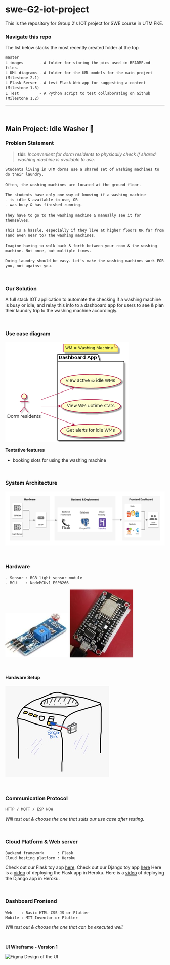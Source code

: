 # swe-G2-iot-project
This is the repository for Group 2's IOT project for SWE course in UTM FKE. 

### Navigate this repo
The list below stacks the most recently created folder at the top
```
master
L images       - A folder for storing the pics used in README.md files. 
L UML diagrams - A folder for the UML models for the main project (Milestone 2.1)
L Flask Server - A test Flask Web app for suggesting a content (Milestone 1.3) 
L Test         - A Python script to test collaborating on Github (Milestone 1.2)
```

---

<br/>

## Main Project: Idle Washer 🧺

### Problem Statement

>**tldr**: *Inconvenient for dorm residents to physically check if shared washing machine is available to use.*
```
Students living in UTM dorms use a shared set of washing machines to do their laundry. 

Often, the washing machines are located at the ground floor.

The students have only one way of knowing if a washing machine
- is idle & available to use, OR
- was busy & has finished running.

They have to go to the washing machine & manually see it for themselves. 

This is a hassle, especially if they live at higher floors OR far from (and even near to) the washing machines.

Imagine having to walk back & forth between your room & the washing machine. Not once, but multiple times.

Doing laundry should be easy. Let's make the washing machines work FOR you, not against you.
```

<br/>

### Our Solution
A full stack IOT application to automate the checking if a washing machine is busy or idle, and relay this info to a dashboard app for users to see & plan their laundry trip to the washing machine accordingly.

<br/>

### Use case diagram

![Use case diagram](https://github.com/Rekanice/swe-G2-iot-project/blob/55faecf1ef122f0b1f06967e5f15ea0fc0469247/UML%20diagrams/usecase_diagram1.png)

**Tentative features**
- booking slots for using the washing machine

<br/>

### System Architecture
![Overview of the tech stack](https://github.com/Rekanice/swe-G2-iot-project/blob/e0d91b83c3a7868e55449eced2450638003cc4a4/images/system_arch_pic.png)

<br/>

### Hardware
```
- Sensor : RGB light sensor module
- MCU    : NodeMCUv1 ESP8266 
```
![Light Module sensor from Cytron](https://github.com/Rekanice/swe-G2-iot-project/blob/f124691cfb8c146144e130dbb8553d363e562a06/images/light_sensor_module.jpg)
![NodeMCU ESP8266](https://github.com/Rekanice/swe-G2-iot-project/blob/e8a1b532913f9c267a11f2c236fd56e05f51c070/images/nodemcu_ESP8266.jpg)

<br/>

#### Hardware Setup
![Device setup](https://github.com/Rekanice/swe-G2-iot-project/blob/d76a08e94ea6444962755b7ac9bf270c3a8d7b9a/images/device_setup.jpg)

<br/>

### Communication Protocol
```
HTTP / MQTT / ESP NOW
```
*Will test out & choose the one that suits our use case after testing.*

<br/>

### Cloud Platform & Web server
```
Backend framework      : Flask
Cloud hosting platform : Heroku
```
Check out our Flask toy app [here](https://tell-me-something-flask-app.herokuapp.com/).
Check out our Django toy app [here](https://this-is-django-1.herokuapp.com/)
Here is a [video]() of deploying the Flask app in Heroku.
Here is a [video]() of deploying the Django app in Heroku.

<br/>

### Dashboard Frontend
```
Web    : Basic HTML-CSS-JS or Flutter
Mobile : MIT Inventor or Flutter
```
*Will test out & choose the one that can be executed well.*

<br/>

**UI Wireframe - Version 1**

![Figma Design of the UI]()





